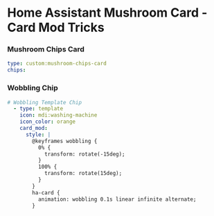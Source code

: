 # Home Assistant Mushroom Card - Card Mod Tricks

### Mushroom Chips Card
```YAML
type: custom:mushroom-chips-card
chips:
```

### Wobbling Chip

```YAML
# Wobbling Template Chip
  - type: template
    icon: mdi:washing-machine
    icon_color: orange
    card_mod:
      style: |
        @keyframes wobbling {
          0% {
            transform: rotate(-15deg);
          }
          100% {
            transform: rotate(15deg);
          }
        }
        ha-card {
          animation: wobbling 0.1s linear infinite alternate;
        }
```
